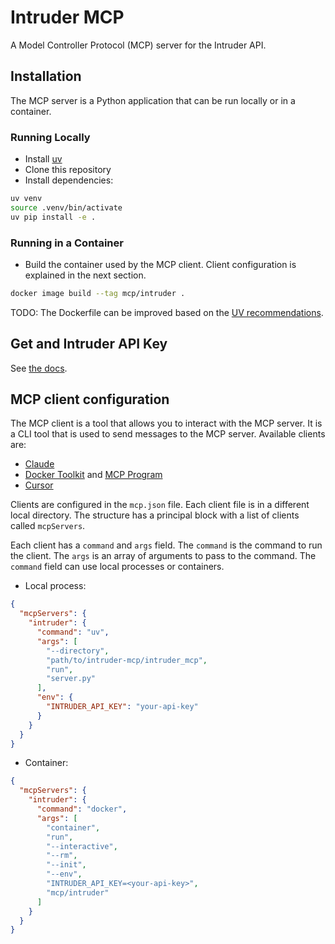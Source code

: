 # Intruder MCP

A Model Controller Protocol (MCP) server for the Intruder API.

## Installation

The MCP server is a Python application that can be run locally or in a container.

### Running Locally

* Install [uv](https://github.com/astral-sh/uv)
* Clone this repository
* Install dependencies:

```bash
uv venv
source .venv/bin/activate
uv pip install -e .
```

### Running in a Container

* Build the container used by the MCP client. Client configuration is explained in the next section.

```bash
docker image build --tag mcp/intruder .
```

TODO: The Dockerfile can be improved based on the [UV recommendations](https://docs.astral.sh/uv/guides/integration/docker/#developing-in-a-container).

## Get and Intruder API Key

See [the docs](https://developers.intruder.io/docs/creating-an-access-token).

## MCP client configuration

The MCP client is a tool that allows you to interact with the MCP server. It is a CLI tool that is used to send messages to the MCP server. Available clients are:

* [Claude](https://docs.anthropic.com/en/docs/mcp/claude)
* [Docker Toolkit](https://docs.docker.com/ai/mcp-catalog-and-toolkit/toolkit/) and [MCP Program](https://www.docker.com/products/mcp-catalog-and-toolkit/)
* [Cursor](https://docs.cursor.com/context/model-context-protocol)

Clients are configured in the `mcp.json` file. Each client file is in a different local directory. The structure has a principal block with a list of clients called `mcpServers`.

Each client has a `command` and `args` field. The `command` is the command to run the client. The `args` is an array of arguments to pass to the command. The `command` field can use local processes or containers.

* Local process:

```json
{
  "mcpServers": {
    "intruder": {
      "command": "uv",
      "args": [
        "--directory",
        "path/to/intruder-mcp/intruder_mcp",
        "run",
        "server.py"
      ],
      "env": {
        "INTRUDER_API_KEY": "your-api-key"
      }
    }
  }
}
```

* Container:

```json
{
  "mcpServers": {
    "intruder": {
      "command": "docker",
      "args": [
        "container",
        "run",
        "--interactive",
        "--rm",
        "--init",
        "--env",
        "INTRUDER_API_KEY=<your-api-key>",
        "mcp/intruder"
      ]
    }
  }
}
```
